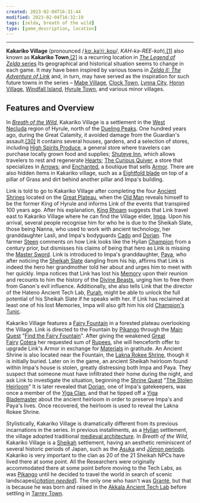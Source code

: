 ```yaml
---
created: 2023-02-04T16:31:44
modified: 2023-02-04T16:32:19
tags: [zelda, breath of the wild]
type: [game_description, location]
---
```

___

**Kakariko Village** (pronounced /[ˌkɑː.kəˈriː.koʊ](https://zelda.fandom.com/wiki/Zelda_Wiki:Pronunciation_Guide "Zelda Wiki:Pronunciation Guide")/, _KAH-kə-REE-koh_),[[1]](https://zelda.fandom.com/wiki/Kakariko_Village?so=search#cite_note-King_Rhoam-1) also known as **Kakariko Town**,[[2]](https://zelda.fandom.com/wiki/Kakariko_Village?so=search#cite_note-2) is a recurring location in [_The Legend of Zelda_ series](https://zelda.fandom.com/wiki/The_Legend_of_Zelda_(Series) "The Legend of Zelda (Series)") Its geographical and historical situation seems to change in each game. It may have been inspired by various towns in _[Zelda II: The Adventure of Link](https://zelda.fandom.com/wiki/Zelda_II:_The_Adventure_of_Link "Zelda II: The Adventure of Link")_ and, in turn, may have served as the inspiration for such future towns in the series – [Mabe Village](https://zelda.fandom.com/wiki/Mabe_Village#Link's_Awakening "Mabe Village"), [Clock Town](https://zelda.fandom.com/wiki/Clock_Town#Majora's_Mask "Clock Town"), [Lynna City](https://zelda.fandom.com/wiki/Lynna_City#Oracle_of_Ages "Lynna City"), [Horon Village](https://zelda.fandom.com/wiki/Horon_Village#Oracle_of_Seasons "Horon Village"), [Windfall Island](https://zelda.fandom.com/wiki/Windfall_Island#The_Wind_Waker "Windfall Island"), [Hyrule Town](https://zelda.fandom.com/wiki/Hyrule_Town#The_Minish_Cap "Hyrule Town"), and various minor villages.

## Features and Overview
In _[Breath of the Wild](https://zelda.fandom.com/wiki/The_Legend_of_Zelda:_Breath_of_the_Wild "The Legend of Zelda: Breath of the Wild")_, Kakariko Village is a settlement in the [West Necluda](https://zelda.fandom.com/wiki/West_Necluda "West Necluda") region of Hyrule, north of the [Dueling Peaks](https://zelda.fandom.com/wiki/Dueling_Peaks "Dueling Peaks"). One hundred years ago, during the Great Calamity, it avoided damage from the Guardian's assault.[[30]](https://zelda.fandom.com/wiki/Kakariko_Village#cite_note-30) It contains several houses, gardens, and a selection of stores, including [High Spirits Produce](https://zelda.fandom.com/wiki/High_Spirits_Produce "High Spirits Produce"), a general store where travelers can purchase locally grown food and supplies; [Shuteye Inn](https://zelda.fandom.com/wiki/Shuteye_Inn "Shuteye Inn"), which allows travelers to rest and regenerate [Hearts](https://zelda.fandom.com/wiki/Heart "Heart"); [The Curious Quiver](https://zelda.fandom.com/wiki/The_Curious_Quiver "The Curious Quiver"), a store that specializes in [Arrows](https://zelda.fandom.com/wiki/Arrow "Arrow"); and [Enchanted](https://zelda.fandom.com/wiki/Enchanted "Enchanted"), a boutique that sells [Armor](https://zelda.fandom.com/wiki/Armor "Armor"). There are also hidden items in Kakariko village, such as a [Eightfold blade](https://zelda.fandom.com/wiki/Eightfold_Blade "Eightfold Blade") on top of a pillar of Grass and dirt behind another pillar and Impa's building.

Link is told to go to Kakariko Village after completing the four [Ancient Shrines](https://zelda.fandom.com/wiki/Ancient_Shrine "Ancient Shrine") located on the [Great Plateau](https://zelda.fandom.com/wiki/Great_Plateau "Great Plateau"), when the [Old Man](https://zelda.fandom.com/wiki/Old_Man "Old Man") reveals himself to be the former King of Hyrule and informs Link of the events that transpired 100 years ago. After his explanation, [King Rhoam](https://zelda.fandom.com/wiki/King_Rhoam "King Rhoam") suggests that Link travel east to Kakariko Village where he can find the Village elder, [Impa](https://zelda.fandom.com/wiki/Impa "Impa"). Upon his arrival, several people recognise him for who he is due to the Sheikah Slate, those being Nanna, who used to work with ancient technology, her granddaughter Lasli, and Impa's bodyguards [Cado](https://zelda.fandom.com/wiki/Cado "Cado") and [Dorian](https://zelda.fandom.com/wiki/Dorian "Dorian"). The farmer [Steen](https://zelda.fandom.com/wiki/Steen "Steen") comments on how Link looks like the Hylian [Champion](https://zelda.fandom.com/wiki/Champion "Champion") from a century prior, but dismisses his claims of being that hero as Link is missing the [Master Sword](https://zelda.fandom.com/wiki/Master_Sword "Master Sword"). Link is introduced to Impa's granddaughter, [Paya](https://zelda.fandom.com/wiki/Paya "Paya"), who after noticing the [Sheikah Slate](https://zelda.fandom.com/wiki/Sheikah_Slate "Sheikah Slate") dangling from his hip, affirms that Link is indeed the hero her grandmother told her about and urges him to meet with her quickly. Impa notices that Link has lost his [Memory](https://zelda.fandom.com/wiki/Memory "Memory") upon their reunion and recounts to him the history of the [Divine Beasts](https://zelda.fandom.com/wiki/Divine_Beast "Divine Beast"), urging him to free them from Ganon's evil influence. Additionally, she also tells Link that the director of the Hateno Ancient Tech Lab, [Purah](https://zelda.fandom.com/wiki/Purah "Purah"), might be able to unlock the full potential of his Sheikah Slate if he speaks with her. If Link has reclaimed at least one of his lost Memories, Impa will also gift him his old [Champion's Tunic](https://zelda.fandom.com/wiki/Champion%27s_Tunic "Champion's Tunic").

Kakariko Village features a [Fairy Fountain](https://zelda.fandom.com/wiki/Fairy_Fountain "Fairy Fountain") in a forested plateau overlooking the Village. Link is directed to the Fountain by [Pikango](https://zelda.fandom.com/wiki/Pikango "Pikango") through the [Main Quest](https://zelda.fandom.com/wiki/Main_Quest "Main Quest") "[Find the Fairy Fountain](https://zelda.fandom.com/wiki/Find_the_Fairy_Fountain "Find the Fairy Fountain")". After giving the weakened [Great Fairy](https://zelda.fandom.com/wiki/Great_Fairy "Great Fairy") [Cotera](https://zelda.fandom.com/wiki/Cotera "Cotera") her requested sum of [Rupees](https://zelda.fandom.com/wiki/Rupee "Rupee"), she will henceforth offer to upgrade Link's Armor in exchange for [Materials](https://zelda.fandom.com/wiki/Material "Material") in gratitude. An Ancient Shrine is also located near the Fountain, the [Lakna Rokee Shrine](https://zelda.fandom.com/wiki/Lakna_Rokee_Shrine "Lakna Rokee Shrine"), though it is initially buried. Later on in the game, an ancient Sheikah heirloom found within Impa's house is stolen, greatly distressing both Impa and Paya. They suspect that someone must have infiltrated their home during the night, and ask Link to investigate the situation, beginning the [Shrine Quest](https://zelda.fandom.com/wiki/Shrine_Quest "Shrine Quest") "[The Stolen Heirloom](https://zelda.fandom.com/wiki/The_Stolen_Heirloom "The Stolen Heirloom")" It is later revealed that [Dorian](https://zelda.fandom.com/wiki/Dorian "Dorian"), one of Impa's gatekeepers, was once a member of the [Yiga Clan](https://zelda.fandom.com/wiki/Yiga_Clan "Yiga Clan"), and that he tipped off a [Yiga Blademaster](https://zelda.fandom.com/wiki/Yiga_Blademaster "Yiga Blademaster") about the ancient heirloom in order to preserve Impa's and Paya's lives. Once recovered, the heirloom is used to reveal the Lakna Rokee Shrine.

Stylistically, Kakariko Village is dramatically different from its previous incarnations in the series. In previous installments, as a [Hylian](https://zelda.fandom.com/wiki/Hylian "Hylian") settlement, the village adopted traditional [medieval architecture](https://zelda.fandom.com/wiki/Medieval_elements_in_The_Legend_of_Zelda_Universe#Buildings "Medieval elements in The Legend of Zelda Universe"). In _Breath of the Wild_, Kakariko Village is a [Sheikah](https://zelda.fandom.com/wiki/Sheikah#Breath_of_the_Wild "Sheikah") settlement, having an aesthetic reminiscent of several historic periods of Japan, such as the [Asuka](https://en.wikipedia.org/wiki/Asuka_period "wikipedia:Asuka period") and [Jōmon periods](https://en.wikipedia.org/wiki/J%C5%8Dmon_period "wikipedia:Jōmon period"). Kakariko is very important to the clan as 20 of the 21 Sheikah NPCs have lived there at some point. All the Researchers were originally accommodated there at some point before moving to the Tech Labs, as was [Pikango](https://zelda.fandom.com/wiki/Pikango "Pikango") until he decided to travel the world in search of scenic landscapes[[_citation needed_](https://zelda.fandom.com/wiki/Help:Citing_Sources "Help:Citing Sources")]. The only one who hasn't was [Granté](https://zelda.fandom.com/wiki/Grant%C3%A9 "Granté"), but that is because he was born and raised in the [Akkala Ancient Tech Lab](https://zelda.fandom.com/wiki/Akkala_Ancient_Tech_Lab "Akkala Ancient Tech Lab") before settling in [Tarrey Town](https://zelda.fandom.com/wiki/Tarrey_Town "Tarrey Town").